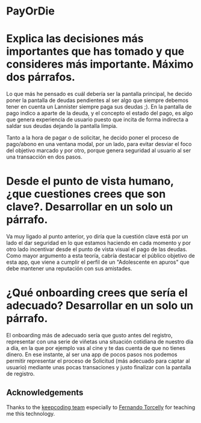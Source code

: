 # PayOrDie

# Explica las decisiones más importantes que has tomado y que consideres más importante. Máximo dos párrafos.
Lo que más he pensado es cuál debería ser la pantalla principal, he decido poner la pantalla de deudas pendientes al ser algo que siempre debemos tener en cuenta un Lannister siempre paga sus deudas ;). En la pantalla de pago indico a aparte de la deuda, y el concepto el estado del pago, es algo que genera experiencia de usuario  puesto que incita de forma indirecta a saldar sus deudas dejando la pantalla limpia.

Tanto a la hora de pagar o de solicitar, he decido poner el proceso de pago/abono en una ventana modal, por un lado, para  evitar desviar el foco del objetivo marcado y por otro, porque genera seguridad al usuario al ser una transacción en dos pasos.

# Desde el punto de vista humano, ¿que cuestiones crees que son clave?. Desarrollar en un solo un párrafo.
Va muy ligado al punto anterior, yo diría que la cuestión clave está por un lado el dar seguridad en lo que estamos haciendo en cada momento y por otro lado incentivar desde el punto de vista visual el pago de las deudas. Como mayor argumento a esta teoría, cabría destacar el público objetivo de esta app, que viene a cumplir el perfil de un "Adolescente en apuros" que debe mantener una reputación con sus amistades.

# ¿Qué onboarding crees que sería el adecuado? Desarrollar en un solo un párrafo.
El onboarding más de adecuado sería que gusto antes del registro, representar con una serie de viñetas una situación cotidiana de nuestro día a día, en la que por ejemplo vas al cine y te das cuenta de que no tienes dinero. En ese instante, al ser una app de pocos pasos nos podemos permitir representar el proceso de Solicitud (más adecuado para captar al usuario) mediante unas pocas transaciones y justo finalizar con la pantalla de registro.

## Acknowledgements
Thanks to the [keepcoding team](https://keepcoding.io/es/) especially to [Fernando Torcelly](http://torcelly.com/) for teaching me this technology.

